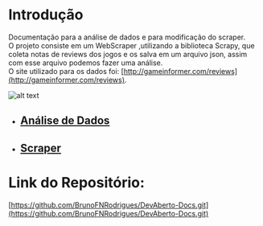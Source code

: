 # Introdução

Documentação para a análise de dados e para modificação do scraper.<br>
O projeto consiste em um WebScraper ,utilizando a biblioteca Scrapy, que coleta notas de reviews dos jogos e os salva em um arquivo json, 
assim com esse arquivo podemos fazer uma análise.<br>
O site utilizado para os dados foi: [http://gameinformer.com/reviews](http://gameinformer.com/reviews).

![alt text](https://raw.githubusercontent.com/keiyanishio/Projeto3-TechWeb/main/imagens/Arquitetura.png)


* ## [Análise de Dados](dados.md)

* ## [Scraper](scraper.md)

# Link do Repositório:
[https://github.com/BrunoFNRodrigues/DevAberto-Docs.git](https://github.com/BrunoFNRodrigues/DevAberto-Docs.git)